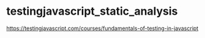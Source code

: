 # testingjavascript_static_analysis

https://testingjavascript.com/courses/fundamentals-of-testing-in-javascript